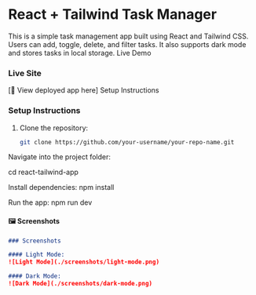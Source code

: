# React + Tailwind Task Manager

This is a simple task management app built using React and Tailwind CSS. Users can add, toggle, delete, and filter tasks. It also supports dark mode and stores tasks in local storage.
Live Demo
### Live Site
[🔗 View deployed app here] 
 Setup Instructions
### Setup Instructions

1. Clone the repository:
   ```bash
   git clone https://github.com/your-username/your-repo-name.git
   
Navigate into the project folder:

cd react-tailwind-app

Install dependencies:
npm install

Run the app:
npm run dev


#### 🖼️ Screenshots
```markdown
### Screenshots

#### Light Mode:
![Light Mode](./screenshots/light-mode.png)

#### Dark Mode:
![Dark Mode](./screenshots/dark-mode.png)

